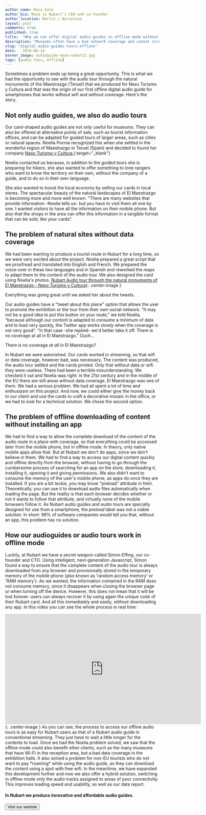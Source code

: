 ```yaml
---
author_name: Rosa Sala
author_bio: Rosa is Nubart's CEO and co-founder
author_location: Berlin / Barcelona
layout: post
comments: true
published: true
title:  "Why we can offer digital audio guides in offline mode without any app"
description: "Museums often have a bad network coverage and cannot stream our digital audio guides. That's why we developed an offline mode that doesn't require downloading any app!"
slug: "digital-audio-guides-tours-offline"
date:   2018-06-14
banner_image: audioguide-nexo-nubart2.jpg
tags: [audio tour, offline]
---
```


Sometimes a problem ends up being a great opportunity. This is what we had the opportunity to see with the audio tour through the natural monuments of the Maestrazgo (Teruel) that we produced for Nexo Turismo y Cultura and that was the origin of our first offline digital audio guide for smartphones that works without wifi and without coverage. Here's the story. 

<!--more-->

## Not only audio guides, we also do audio tours

Our card-shaped audio guides are not only useful for museums. They can also be offered at alternative points of sale, such as tourist information offices, and can be adapted for guided tours of larger areas, such as cities or natural spaces. Noelia Porrúa recognized this when she settled in the wonderful region of Maestrazgo in Teruel (Spain) and decided to found her company [Nexo Turismo y Cultura.](https://www.nexoturismocultura.com/){:target="_blank"}

Noelia contacted us because, in addition to the guided tours she is preparing for hikers, she also wanted to offer something to lone rangers who want to know the territory on their own, without the company of a guide, and to do so in their own language. 

She also wanted to boost the local economy by selling our cards in local stores. The spectacular beauty of the natural landscapes of El Maestrazgo is becoming more and more well known. "There are many websites that provide information -Noelia tells us- but you have to visit them all one by one. I wanted visitors to have all the information on their mobile phone. But also that the shops in the area can offer this information in a tangible format that can be sold, like your cards”. 

## The problem of natural sites without data coverage

We had been wanting to produce a tourist route in Nubart for a long time, so we were very excited about the project. Noelia prepared a great script that we proofread and translated into English and French. We prepared the voice-over in these two languages and in Spanish and reworked the maps to adapt them to the content of the audio tour. We also designed the card using Noelia's photos. 
[Nubart Audio tour through the natural monuments of El Maestrazgo - Nexo Turismo y Cultura]({{site.baseurl}}/images/posts/audioguide-nexo-nubart.jpg){: .center-image }

Everything was going great until we asked her about the tweets.


Our audio guides have a "tweet about this piece" option that allows the user to promote the exhibition or the tour from their own social network. "It may not be a good idea to put this button on your route," we told Noelia, "because although our content is adapted to consume a minimum of data and to load very quickly, the Twitter app works slowly when the coverage is not very good”. "In that case -she replied- we'd better take it off. There is no coverage at all in El Maestrazgo.”
Ouch... 

There is no coverage *at all* in El Maestrazgo? 

In Nubart we were astonished. Our cards worked in *streaming*, so that wifi or data coverage, however bad, was necessary. The content was produced, the audio tour settled and the cards printed. Only that without data or wifi they were useless. There had been a terrible misunderstanding.
We checked it out and Noelia was right: in the 21st century and in the middle of the EU there are still areas without data coverage. El Maestrazgo was one of them. 
We had a serious problem. We had all spent a lot of time and enthusiasm on this project. And now, we could either give the money back to our client and use the cards to craft a decorative mosaic in the office, or we had to look for a technical solution. 
We chose the second option. 

## The problem of offline downloading of content without installing an app

We had to find a way to allow the complete download of the content of the audio route in a place with coverage, so that everything could be accessed later from the mobile phone, but in offline mode. In theory, only native mobile apps allow that. But at Nubart we don't do apps, since we don’t believe in them. We had to find a way to access our digital content quickly and offline directly from the browser, without having to go through the cumbersome process of searching for an app on the store, downloading it, installing it, opening it and giving permissions. We also didn't want to consume the memory of the user's mobile phone, as apps do once they are installed. 
If you are a bit *teckie*, you may know "preload" attribute in html. Theoretically, you can use it to download audio files automatically when loading the page. But the reality is that each browser decides whether or not it wants to follow that attribute, and virtually none of the mobile browsers follow it. As Nubart audio guides and audio tours are specially designed for use from a smartphone, the *preload* label was not a viable solution. 
In short: 99% of software companies would tell you that, without an app, this problem has no solution.
## How our audioguides or audio tours work in offline mode

Luckily, at Nubart we have a secret weapon called Simon Effing, our co-founder and CTO. Using intelligent, next-generation Javascript, Simon found a way to ensure that the complete content of the audio tour is always downloaded from any browser and provisionally stored in the temporary memory of the mobile phone (also known as 'random access memory' or 'RAM memory'). As we wanted, the information contained in the RAM does not consume memory, since it disappears when closing the browser page or when turning off the device. However, this does not mean that it will be lost forever: users can always recover it by using again the unique code of their Nubart card. And all this immediately and easily, without downloading any app.
In this video you can see the whole process in real time:
<iframe src="https://player.vimeo.com/video/250765199" width="640" height="360" frameborder="0" webkitallowfullscreen mozallowfullscreen allowfullscreen></iframe>{: .center-image }
As you can see, the process to access our offline audio tours is as easy for Nubart users as that of a Nubart audio guide in conventional streaming. They just have to wait a little longer for the contents to load.
Once we had the Noelia problem solved, we saw that the offline mode could also benefit other clients, such as the many museums that have Wi-Fi in the reception area, but a bad data coverage in the exhibition halls. It also solved a problem for non-EU tourists who do not want to pay *roaming* while using the audio guide, as they can download the content using a spot with free wifi.
In the meantime, we have expanded this development further and now we also offer a hybrid solution, switching in offline mode only the audio tracks assigned to areas of poor connectivity. This improves loading speed and usability, as well as our data report.

#### In Nubart we produce innovative and affordable audio guides.

<form action="../../../../../">
    <input type="submit" value="Visit our website" />
</form>